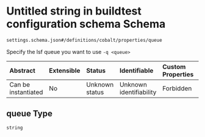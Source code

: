 # Untitled string in buildtest configuration schema Schema

```txt
settings.schema.json#/definitions/cobalt/properties/queue
```

Specify the lsf queue you want to use `-q <queue>`

| Abstract            | Extensible | Status         | Identifiable            | Custom Properties | Additional Properties | Access Restrictions | Defined In                                                                   |
| :------------------ | :--------- | :------------- | :---------------------- | :---------------- | :-------------------- | :------------------ | :--------------------------------------------------------------------------- |
| Can be instantiated | No         | Unknown status | Unknown identifiability | Forbidden         | Allowed               | none                | [settings.schema.json\*](../out/settings.schema.json "open original schema") |

## queue Type

`string`
